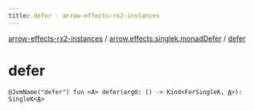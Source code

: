 ```yaml
---
title: defer - arrow-effects-rx2-instances
---
```


[arrow-effects-rx2-instances](../index.html) / [arrow.effects.singlek.monadDefer](index.html) / [defer](./defer.html)

# defer

`@JvmName("defer") fun <A> defer(arg0: () -> Kind<ForSingleK, `[`A`](defer.html#A)`>): SingleK<`[`A`](defer.html#A)`>`